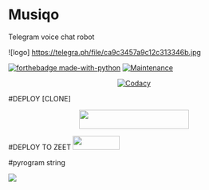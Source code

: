  # Musiqo

Telegram voice chat robot

![logo] https://telegra.ph/file/ca9c3457a9c12c313346b.jpg

[![forthebadge made-with-python](http://ForTheBadge.com/images/badges/made-with-python.svg)](https://www.python.org/)
[![Maintenance](https://img.shields.io/badge/Maintained%3F-yes-black.svg)](https://github.com/zyrus-basi/vc_heroku/graphs/commit-activity)
<p align="center">
<a href="https://app.codacy.com/manual/zyrus-basi/vc_heroku/dashboard"> <img src="https://img.shields.io/codacy/grade/4d58f2a402b54aed8a7d95f7add45a81?color=brightblue&logo=codacy&logoColor=green&style=for-the-badge" alt="Codacy" /></a>



#DEPLOY [CLONE]
<p align="center"><a href="https://heroku.com/deploy?template=https://github.com/LucidoXD/musiqo"> <img src="https://img.shields.io/badge/Deploy%20To%20Heroku-black?style=for-the-badge&logo=heroku" width="220" height="38.45"/></a></p>

#DEPLOY TO ZEET
<a href="https://zeet.co/new/template/LucidoXD/musiqo"><img src="https://user-images.githubusercontent.com/77770753/119371372-fe917900-bcd3-11eb-8db5-f5e8063cdd1c.jpg" width="94" height="28"></a>

#pyrogram string

<a href="https://replit.com/@basimon/GMusiqopyrostring"><img src="https://img.shields.io/badge/Run-Repl.it-white?style=for-the-badge&logo=repl.it"></a>


